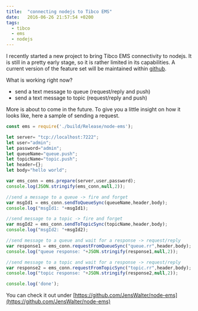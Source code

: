 ```yaml
---
title:  "connecting nodejs to Tibco EMS"
date:   2016-06-26 21:57:54 +0200
tags:
  - tibco
  - ems
  - nodejs
---
```

I recently started a new project to bring Tibco EMS connectivity to nodejs.
It is still in a pretty early stage, so it is rather limited in its capabilities. A current version of the feature set will be maintained within [github](https://github.com/JensWalter/node-ems).

What is working right now?

* send a text message to queue (request/reply and push)
* send a text message to topic (request/reply and push)

More is about to come in the future. To give you a little insight on how it looks like, here a sample of sending a request.

```javascript
const ems = require('./build/Release/node-ems');

let server= "tcp://localhost:7222";
let user="admin";
let password="admin";
let queueName="queue.push";
let topicName="topic.push";
let header={};
let body="hello world";

var ems_conn = ems.prepare(server,user,password);
console.log(JSON.stringify(ems_conn,null,2));

//send a message to a queue -> fire and forget
var msgId1 = ems_conn.sendToQueueSync(queueName,header,body);
console.log("msgId1: "+msgId1);

//send message to a topic -> fire and forget
var msgId2 = ems_conn.sendToTopicSync(topicName,header,body);
console.log("msgId2: "+msgId2);

//send message to a queue and wait for a response -> request/reply
var response1 = ems_conn.requestFromQueueSync("queue.rr",header,body);
console.log("queue response: "+JSON.stringify(response1,null,2));

//send message to a topic and wait for a response -> request/reply
var response2 = ems_conn.requestFromTopicSync("topic.rr",header,body);
console.log("topic response: "+JSON.stringify(response2,null,2));

console.log('done');
```

You can check it out under [https://github.com/JensWalter/node-ems](https://github.com/JensWalter/node-ems)
